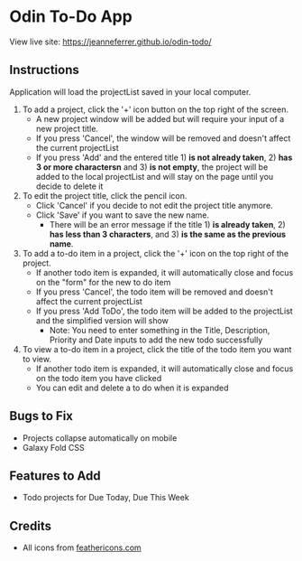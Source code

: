# Odin To-Do App
View live site: https://jeanneferrer.github.io/odin-todo/

## Instructions
Application will load the projectList saved in your local computer.
1. To add a project, click the '+' icon button on the top right of the screen.
    - A new project window will be added but will require your input of a new project title.
    - If you press 'Cancel', the window will be removed and doesn't affect the current projectList
    - If you press 'Add' and the entered title 1) **is not already taken**, 2) **has 3 or more charactersn** and 3) **is not empty**, the project will be added to the local projectList and will stay on the page until you decide to delete it
2. To edit the project title, click the pencil icon.
    - Click 'Cancel' if you decide to not edit the project title anymore.
    - Click 'Save' if you want to save the new name.
        - There will be an error message if the title 1) **is already taken**, 2) **has less than 3 characters**, and 3) **is the same as the previous name**.
3. To add a to-do item in a project, click the '+' icon on the top right of the project.
    - If another todo item is expanded, it will automatically close and focus on the "form" for the new to do item
    - If you press 'Cancel', the todo item will be removed and doesn't affect the current projectList
    - If you press 'Add ToDo', the todo item will be added to the projectList and the simplified version will show
        - Note: You need to enter something in the Title, Description, Priority and Date inputs to add the new todo successfully    
4. To view a to-do item in a project, click the title of the todo item you want to view.
    - If another todo item is expanded, it will automatically close and focus on the todo item you have clicked
    - You can edit and delete a to do when it is expanded

## Bugs to Fix
- Projects collapse automatically on mobile
- Galaxy Fold CSS
## Features to Add
- Todo projects for Due Today, Due This Week
## Credits
- All icons from <a href="https://feathericons.com/?query=plus" target="_blank">feathericons.com</a>
